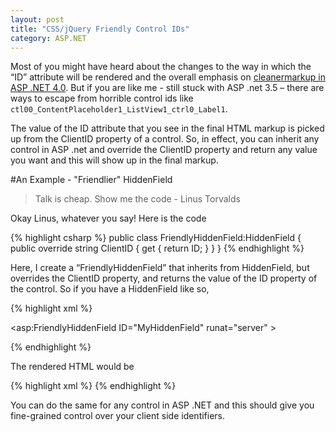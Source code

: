 ```yaml
---
layout: post
title: "CSS/jQuery Friendly Control IDs"
category: ASP.NET
---
```


Most of you might have heard about the changes to the way in which the “ID”
attribute will be rendered and the overall emphasis on
<a href="http://weblogs.asp.net/scottgu/archive/2010/03/30/cleaner-html-markup-with-asp-net-4-web-forms-client-ids-vs-2010-and-net-4-0-series.aspx">cleanermarkup in ASP .NET 4.0</a>.
But if you are like me - still stuck with ASP
.net 3.5 – there are ways to escape from horrible control ids like `ctl00_ContentPlaceholder1_ListView1_ctrl0_Label1`.

The value of the ID attribute that you see in the final HTML markup is picked up
from the ClientID property of a control. So, in effect, you can inherit any control
in ASP .net and override the ClientID property and return any value you want and this
will show up in the final markup.

#An Example - "Friendlier" HiddenField

> Talk is cheap. Show me the code
>                - Linus Torvalds

Okay Linus, whatever you say! Here is the code

{% highlight csharp %}
public class FriendlyHiddenField:HiddenField
{
    public override string ClientID
    {
        get
        {
            return ID;
        }
    }
}
{% endhighlight %}

Here, I create a “FriendlyHiddenField” that inherits from HiddenField, but overrides the
ClientID property, and returns the value of the ID property of the control. So if you have
a HiddenField like so,

{% highlight xml %}

<asp:FriendlyHiddenField ID="MyHiddenField" runat="server" >

{% endhighlight %}

The rendered HTML would be

{% highlight xml %}
<input type="hidden" id="MyHiddenField" />
{% endhighlight %}

You can do the same for any control in ASP .NET and this should give you fine-grained control
over your client side identifiers.

